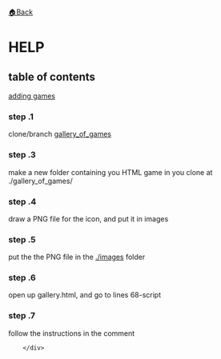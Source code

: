 <a href="./README.md">🏠Back</a>
    <h1>HELP</h1>
    </head>
        <h2 id="table">table of contents</h2><div class="contents">
        <a href="#add_games">adding games</a>
        </div>
        <div id="add_games">
            <h3>step .1</h3>
                <p>clone/branch <a href="https://github.com/e-rairigh/gallery_of_games">gallery_of_games</a></p>
            <h3>step .3</h3>
                <p>make a new folder containing you HTML game in you clone at ./gallery_of_games/</p>
            <h3>step .4</h3>
                <p>draw a PNG file for the icon, and put it in images</p>
            <h3>step .5</h3>
                <p>put the the PNG file in the <a href="./images/">./images</a> folder</p>
            <h3>step .6</h3>
                <p>open up gallery.html, and go to lines 68-script</p>
            <h3>step .7</h3>
                <p>follow the instructions in the comment</p>
            
        </div>
